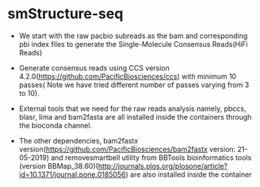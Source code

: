 # smStructure-seq

- We start with the raw pacbio subreads as the bam and corresponding pbi index files to generate the Single-Molecule Consensus Reads(HiFi Reads)  

- Generate consensus reads using CCS version 4.2.0(https://github.com/PacificBiosciences/ccs) with minimum 10 passes( Note we have tried different number of passes varying from 3 to 10). 

- External tools that we need for the raw reads analysis namely, pbccs, blasr, lima and bam2fasta are all installed inside the containers through the bioconda channel.

- The other dependencies, bam2fastx version(https://github.com/PacificBiosciences/bam2fastx version: 21-05-2019) and removesmartbell utility from BBTools bioinformatics tools (version BBMap_38.60)(http://journals.plos.org/plosone/article?id=10.1371/journal.pone.0185056) are also installed inside the container


